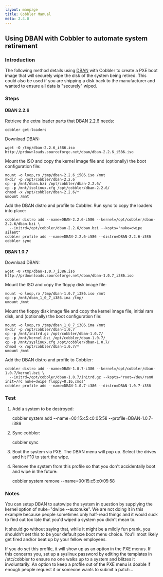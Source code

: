 ```yaml
---
layout: manpage
title: Cobbler Manual
meta: 2.4.0
---
```

## Using DBAN with Cobbler to automate system retirement

### Introduction

The following method details using [DBAN](http://dban.sourceforge.net/) with Cobbler to create a PXE boot image that will securely wipe the disk of the system being retired. This could also be used if you are shipping a disk back to the manufacturer and wanted to ensure all data is "securely" wiped.

### Steps

#### DBAN 2.2.6

Retrieve the extra loader parts that DBAN 2.2.6 needs:

    cobbler get-loaders

Download DBAN:

    wget -O /tmp/dban-2.2.6_i586.iso http://prdownloads.sourceforge.net/dban/dban-2.2.6_i586.iso

Mount the ISO and copy the kernel image file and (optionally) the boot configuration file:

    mount -o loop,ro /tmp/dban-2.2.6_i586.iso /mnt
    mkdir -p /opt/cobbler/dban-2.2.6
    cp -p /mnt/dban.bzi /opt/cobbler/dban-2.2.6/
    cp -p /mnt/isolinux.cfg /opt/cobbler/dban-2.2.6/
    chmod -x /opt/cobbler/dban-2.2.6/*
    umount /mnt

Add the DBAN distro and profile to Cobbler.  Run sync to copy the loaders into place:

    cobbler distro add --name=DBAN-2.2.6-i586 --kernel=/opt/cobbler/dban-2.2.6/dban.bzi \
      --initrd=/opt/cobbler/dban-2.2.6/dban.bzi --kopts="nuke=dwipe silent"
    cobbler profile add --name=DBAN-2.2.6-i586 --distro=DBAN-2.2.6-i586
    cobbler sync

#### DBAN 1.0.7

Download DBAN:

    wget -O /tmp/dban-1.0.7_i386.iso http://prdownloads.sourceforge.net/dban/dban-1.0.7_i386.iso

Mount the ISO and copy the floppy disk image file:

    mount -o loop,ro /tmp/dban-1.0.7_i386.iso /mnt
    cp -p /mnt/dban_1_0_7_i386.ima /tmp/
    umount /mnt

Mount the floppy disk image file and copy the kernel image file, initial ram disk, and (optionally) the boot configuration file:

    mount -o loop,ro /tmp/dban_1_0_7_i386.ima /mnt
    mkdir -p /opt/cobbler/dban-1.0.7
    cp -p /mnt/initrd.gz /opt/cobbler/dban-1.0.7/
    cp -p /mnt/kernel.bzi /opt/cobbler/dban-1.0.7/
    cp -p /mnt/syslinux.cfg /opt/cobbler/dban-1.0.7/
    chmod -x /opt/cobbler/dban-1.0.7/*
    umount /mnt

Add the DBAN distro and profile to Cobbler:

    cobbler distro add --name=DBAN-1.0.7-i386 --kernel=/opt/cobbler/dban-1.0.7/kernel.bzi \
      --initrd=/opt/cobbler/dban-1.0.7/initrd.gz --kopts="root=/dev/ram0 init=/rc nuke=dwipe floppy=0,16,cmos"
    cobbler profile add --name=DBAN-1.0.7-i386 --distro=DBAN-1.0.7-i386

### Test

1. Add a system to be destroyed:

    cobbler system add --name=00:15:c5:c0:05:58 --profile=DBAN-1.0.7-i386

1. Sync cobbler:

    cobbler sync

1. Boot the system via PXE. The DBAN menu will pop up. Select the drives and hit F10 to start the wipe.

1. Remove the system from this profile so that you don't accidentally boot and wipe in the future:

    cobbler system remove --name=00:15:c5:c0:05:58

### Notes

You can setup DBAN to autowipe the system in question by supplying the kernel option of nuke="dwipe --autonuke". We are not doing it in this example because people sometimes only half-read things and it would suck to find out too late that you'd wiped a system you didn't mean to.

It should go without saying that, while it might be a mildly fun prank, you shouldn't set this to be your default pxe boot menu choice. You'll most likely get fired and/or beat up by your fellow employees.

If you do set this profile, it will show up as an option in the PXE menus. If this concerns you, set up a syslinux password by editing the templates in /etc/cobbler to ensure no one walks up to a system and blitzes it involuntarily. An option to keep a profile out of the PXE menu is doable if enough people request it or someone wants to submit a patch...

